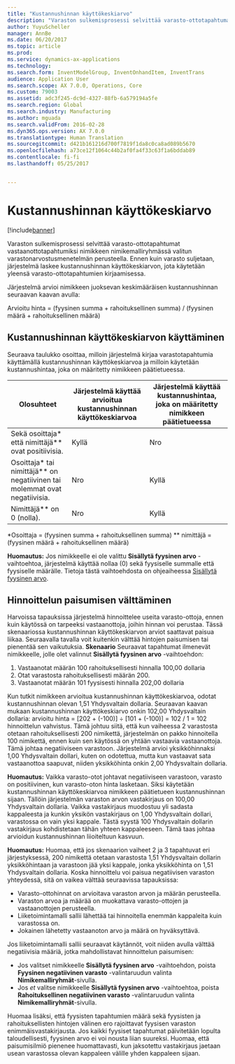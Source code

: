 ```yaml
---
title: "Kustannushinnan käyttökeskiarvo"
description: "Varaston sulkemisprosessi selvittää varasto-ottotapahtumat vastaanottotapahtumiksi nimikkeen nimikemalliryhmässä valitun varastonarvostusmenetelmän perusteella. Ennen kuin varasto suljetaan, järjestelmä laskee kustannushinnan käyttökeskiarvon, jota käytetään yleensä varasto-ottotapahtumien kirjaamisessa."
author: YuyuScheller
manager: AnnBe
ms.date: 06/20/2017
ms.topic: article
ms.prod: 
ms.service: dynamics-ax-applications
ms.technology: 
ms.search.form: InventModelGroup, InventOnhandItem, InventTrans
audience: Application User
ms.search.scope: AX 7.0.0, Operations, Core
ms.custom: 79003
ms.assetid: adc3f245-dc9d-4327-88fb-6a579194a5fe
ms.search.region: Global
ms.search.industry: Manufacturing
ms.author: mguada
ms.search.validFrom: 2016-02-28
ms.dyn365.ops.version: AX 7.0.0
ms.translationtype: Human Translation
ms.sourcegitcommit: d421b161216d700f7819f1da8c0ca8ad089b5670
ms.openlocfilehash: a73ce12f1064c44b2af0fa4f33c63f1a6bddab89
ms.contentlocale: fi-fi
ms.lasthandoff: 05/25/2017


---
```


# <a name="running-average-cost-price"></a>Kustannushinnan käyttökeskiarvo

[!include[banner](../includes/banner.md)]


Varaston sulkemisprosessi selvittää varasto-ottotapahtumat vastaanottotapahtumiksi nimikkeen nimikemalliryhmässä valitun varastonarvostusmenetelmän perusteella. Ennen kuin varasto suljetaan, järjestelmä laskee kustannushinnan käyttökeskiarvon, jota käytetään yleensä varasto-ottotapahtumien kirjaamisessa.

Järjestelmä arvioi nimikkeen juoksevan keskimääräisen kustannushinnan seuraavan kaavan avulla: 

Arvioitu hinta = (fyysinen summa + rahoituksellinen summa) / (fyysinen määrä + rahoituksellinen määrä)

## <a name="using-the-running-average-cost-price"></a>Kustannushinnan käyttökeskiarvon käyttäminen
Seuraava taulukko osoittaa, milloin järjestelmä kirjaa varastotapahtumia käyttämällä kustannushinnan käyttökeskiarvoa ja milloin käytetään kustannushintaa, joka on määritetty nimikkeen päätietueessa.

| Olosuhteet                                               | Järjestelmä käyttää arvioitua kustannushinnan käyttökeskiarvoa | Järjestelmä käyttää kustannushintaa, joka on määritetty nimikkeen päätietueessa |
|---------------------------------------------------------|----------------------------------------------------------|-------------------------------------------------------------------|
| Sekä osoittaja\* että nimittäjä\*\* ovat positiivisia.  | Kyllä                                                      | Nro                                                                |
| Osoittaja\* tai nimittäjä\*\* on negatiivinen tai molemmat ovat negatiivisia. | Nro                                                       | Kyllä                                                               |
| Nimittäjä\*\* on 0 (nolla).                        | Nro                                                       | Kyllä                                                               |

\*Osoittaja = (fyysinen summa + rahoituksellinen summa) \*\* nimittäjä = (fyysinen määrä + rahoituksellinen määrä) 

**Huomautus:** Jos nimikkeelle ei ole valittu **Sisällytä fyysinen arvo** -vaihtoehtoa, järjestelmä käyttää nollaa (0) sekä fyysiselle summalle että fyysiselle määrälle. Tietoja tästä vaihtoehdosta on ohjeaiheessa [Sisällytä fyysinen arvo](include-physical-value.md).

## <a name="avoiding-pricing-amplification"></a>Hinnoittelun paisumisen välttäminen
Harvoissa tapauksissa järjestelmä hinnoittelee useita varasto-ottoja, ennen kuin käytössä on tarpeeksi vastaanottoja, joihin hinnan voi perustaa. Tässä skenaariossa kustannushinnan käyttökeskiarvon arviot saattavat paisua liikaa. Seuraavalla tavalla voit kuitenkin välttää hintojen paisumisen tai pienentää sen vaikutuksia. **Skenaario** Seuraavat tapahtumat ilmenevät nimikkeelle, jolle olet valinnut **Sisällytä fyysinen arvo** -vaihtoehdon:

1.  Vastaanotat määrän 100 rahoituksellisesti hinnalla 100,00 dollaria
2.  Otat varastosta rahoituksellisesti määrän 200.
3.  Vastaanotat määrän 101 fyysisesti hinnalla 202,00 dollaria

Kun tutkit nimikkeen arvioitua kustannushinnan käyttökeskiarvoa, odotat kustannushinnan olevan 1,51 Yhdysvaltain dollaria. Seuraavan kaavan mukaan kustannushinnan käyttökeskiarvo onkin 102,00 Yhdysvaltain dollaria: arvioitu hinta = \[202 + (-100)\] ÷ \[101 + (-100)\] = 102 / 1 = 102 hinnoittelun vahvistus. Tämä johtuu siitä, että kun vaiheessa 2 varastosta otetaan rahoituksellisesti 200 nimikettä, järjestelmän on pakko hinnoitella 100 nimikettä, ennen kuin sen käytössä on yhtään vastaavia vastaanottoja. Tämä johtaa negatiiviseen varastoon. Järjestelmä arvioi yksikköhinnaksi 1,00 Yhdysvaltain dollari, kuten on odotettua, mutta kun vastaavat sata vastaanottoa saapuvat, niiden yksikköhinta onkin 2,00 Yhdysvaltain dollaria. 

**Huomautus:** Vaikka varasto-otot johtavat negatiiviseen varastoon, varasto on positiivinen, kun varasto-oton hinta lasketaan. Siksi käytetään kustannushinnan käyttökeskiarvoa nimikkeen päätietueen kustannushinnan sijaan. Tällöin järjestelmän varaston arvon vastakirjaus on 100,00 Yhdysvaltain dollaria. Vaikka vastakirjaus muodostuu yli sadasta kappaleesta ja kunkin yksikön vastakirjaus on 1,00 Yhdysvaltain dollari, varastossa on vain yksi kappale. Tästä syystä 100 Yhdysvaltain dollarin vastakirjaus kohdistetaan tähän yhteen kappaleeseen. Tämä taas johtaa arvioidun kustannushinnan liioiteltuun kasvuun. 

**Huomautus:** Huomaa, että jos skenaarion vaiheet 2 ja 3 tapahtuvat eri järjestyksessä, 200 nimikettä otetaan varastosta 1,51 Yhdysvaltain dollarin yksikköhintaan ja varastoon jää yksi kappale, jonka yksikköhinta on 1,51 Yhdysvaltain dollaria. Koska hinnoittelu voi paisua negatiivisen varaston yhteydessä, sitä on vaikea välttää seuraavissa tapauksissa:

-   Varasto-ottohinnat on arvioitava varaston arvon ja määrän perusteella.
-   Varaston arvoa ja määrää on muokattava varasto-ottojen ja vastaanottojen perusteella.
-   Liiketoimintamalli sallii lähettää tai hinnoitella enemmän kappaleita kuin varastossa on.
-   Jokainen lähetetty vastaanoton arvo ja määrä on hyväksyttävä.

Jos liiketoimintamalli sallii seuraavat käytännöt, voit niiden avulla välttää negatiivisia määriä, jotka mahdollistavat hinnoittelun paisumisen:

-   Jos valitset nimikkeelle **Sisällytä fyysinen arvo** -vaihtoehdon, poista **Fyysinen negatiivinen varasto** -valintaruudun valinta **Nimikemalliryhmät**-sivulla.
-   Jos *et* valitse nimikkeelle **Sisällytä fyysinen arvo** -vaihtoehtoa, poista **Rahoituksellinen negatiivinen varasto** -valintaruudun valinta **Nimikemalliryhmät**-sivulla.

Huomaa lisäksi, että fyysisten tapahtumien määrä sekä fyysisten ja rahoituksellisten hintojen välinen ero rajoittavat fyysisen varaston enimmäisvastakirjausta. Jos kaikki fyysiset tapahtumat päivitetään lopulta taloudellisesti, fyysinen arvo ei voi nousta liian suureksi. Huomaa, että paisumisilmiö pienenee huomattavasti, kun jaksotettu vastakirjaus jaetaan usean varastossa olevan kappaleen välille yhden kappaleen sijaan.




